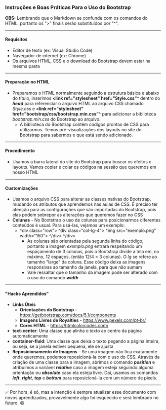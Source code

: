 ### Instruções e Boas Práticas Para o Uso do Bootstrap

**OBS:** Lembrando que o Markdown se confunde com os comandos do HTML, portanto os ">" finais serão substituídos por "^".

---

#### Requisitos

- Editor de texto (ex: Visual Studio Code)
- Navegador de internet (ex: Chrome)
- Os arquivos HTML, CSS e o download do Bootstrap devem estar na mesma pasta

---

#### Preparação no HTML

- Preparamos o HTML normalmente seguindo a estrutura básica e abaixo do título, inserimos **<link ref="stylesheet" href="Style.css"^** dentro do ***head*** para referenciar o arquivo HTML ao arquivo CSS chamado *Style.css* e **<link ref="stylesheet" href="bootstrap/css/bootstrap.min.css"^** para adicionar a biblioteca *bootstrap.min.css* do Bootstrap ao arquivo.
  - A biblioteca do Bootstrap contém códigos prontos de CSS para utilizarmos. Temos pré-visualizações dos layouts no site do Bootstrap para sabermos o que está sendo adicionado.


---

#### Procedimento

- Usamos a barra lateral do site do Bootstrap para buscar os efeitos e layouts. Vamos copiar e colar os códigos na sessão que queremos em nosso HTML

---

#### Customizações

- Usamos o arquivo CSS para alterar as classes nativas do Bootstrap, mudando os atributos que aprendemos nas aulas de CSS. É preciso ter atenção para as configurações que são importadas do Bootstrap, pois elas podem sobrepor as alterações que queremos fazer no CSS
- **Colunas** - No Bootstrap o uso de colunas para posicionarmos diferentes conteúdos é usual. Para usá-las, vejamos um exemplo:
  - ^div class="row">
        ^div class="col-lg-4">
            ^img src="exemplo.png" width="150">
        ^/div>
    ^/div>
    - As colunas são orientadas pela segunda linha do código, portanto a imagem *exemplo.png* entrará respeitando um espaçamento de 3 colunas, pois o Bootstrap divide a tela em, no máximo, 12 espaços. (então 12/4 = 3 colunas). O *lg* se refere ao tamanho "large" da coluna. Esse código deixa as imagens responsivas ao tamanho da janela, para que não sumam
    - Vale ressaltar que o tamanho da imagem pode ser alterado com o uso do comando ***width***

---

#### "Hacks Aprendidos"

- **Links Úteis**
  - **Orientações do Bootstrap** - https://getbootstrap.com/docs/5.1/components 
  - **Imagens Livres de Royalties** -  https://www.pexels.com/pt-br/
  - **Cores HTML** - https://htmlcolorcodes.com/
- **text-center**: Uma classe que alinha o texto ao centro da página automaticamente
- **container-fluid**: Uma classe que deixa o texto pegando a página inteira, ou seja, se a janela estiver pequena, ele se ajusta
- **Reposicionamento de Imagens** - Se uma imagem não fica exatamente onde queremos, podemos reposicioná-la com o uso do CSS. Através da criação de uma classe para a imagem, abrimos o comando ***position*** e atribuímos a variável ***relative*** caso a imagem esteja seguindo alguma orientação ou ***absolute*** caso ela esteja livre. Daí, usamos os comandos ***left***, ***right***, ***top*** e ***bottom*** para reposicioná-la com um número de pixels.

---

:white_check_mark: Por hora, é só, mas a intenção é sempre atualizar esse documento com novos aprendizados, provavelmente algo foi esquecido e será lembrado no futuro. :smile:
